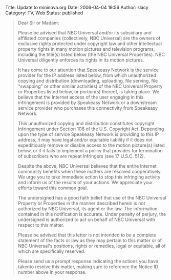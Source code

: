 Title: Update to mininova.org
Date: 2006-04-04 19:56
Author: slacy
Category: TV, Web
Status: published

> Dear Sir or Madam:
>
> Please be advised that NBC Universal and/or its subsidiary and
> affiliated companies (collectively, NBC Universal) are the owners of
> exclusive rights protected under copyright law and other intellectual
> property rights in many motion pictures and television programs,
> including the title(s) listed below (the NBC Universal Properties).
> NBC Universal diligently enforces its rights in its motion pictures.
>
> It has come to our attention that Speakeasy Network is the service
> provider for the IP address listed below, from which unauthorized
> copying and distribution (downloading, uploading, file serving, file
> "swapping" or other similar activities) of the NBC Universal Property
> or Properties listed below, or portion(s) thereof, is taking place. We
> believe that the Internet access of the user engaging in this
> infringement is provided by Speakeasy Network or a downstream service
> provider who purchases this connectivity from Speakeasy Network.
>
> This unauthorized copying and distribution constitutes copyright
> infringement under Section 106 of the U.S. Copyright Act. Depending
> upon the type of service Speakeasy Network is providing to this IP
> address, it may have legal and/or equitable liability if it does not
> expeditiously remove or disable access to the motion picture(s) listed
> below, or if it fails to implement a policy that provides for
> termination of subscribers who are repeat infringers (see 17 U.S.C.
> 512).
>
> Despite the above, NBC Universal believes that the entire Internet
> community benefits when these matters are resolved cooperatively. We
> urge you to take immediate action to stop this infringing activity and
> inform us of the results of your actions. We appreciate your efforts
> toward this common goal.
>
> The undersigned has a good faith belief that use of the NBC Universal
> Property or Properties in the manner described herein is not
> authorized by NBC Universal, its agent or the law. The information
> contained in this notification is accurate. Under penalty of perjury,
> the undersigned is authorized to act on behalf of NBC Universal with
> respect to this matter.
>
> Please be advised that this letter is not intended to be a complete
> statement of the facts or law as they may pertain to this matter or of
> NBC Universal's positions, rights or remedies, legal or equitable, all
> of which are specifically reserved.
>
> Please send us a prompt response indicating the actions you have
> takento resolve this matter, making sure to reference the Notice ID
> number above in your response.
